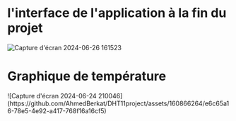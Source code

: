 <h1>l'interface de l'application   à la fin du projet </h1>

![Capture d'écran 2024-06-26 161523](https://github.com/AhmedBerkat/DHT11project/assets/160866264/add2aac4-1fd0-4308-a46d-a628f24c61f6)

<h1>Graphique de température </h1>
![Capture d'écran 2024-06-24 210046](https://github.com/AhmedBerkat/DHT11project/assets/160866264/e6c65a16-78e5-4e92-a417-768f16a16cf5)
